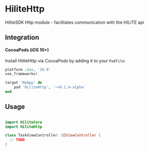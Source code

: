 # HiliteHttp
HiliteSDK Http module - facilitates communication with the HILITE api

## Integration

#### CocoaPods (iOS 10+)

Install HiliteHttp via CocoaPods by adding it to your `Podfile`:

```ruby
platform :ios, '10.0'
use_frameworks!

target 'MyApp' do
    pod 'HiliteHttp', '~>0.1.4-alpha'
end
```

## Usage

```swift

import HiliteCore
import HiliteHttp

class TaskViewController: UIViewController {
  // TODO
}

```
